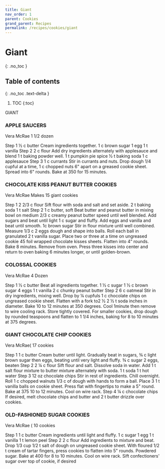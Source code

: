 ```yaml
---
title: Giant
nav_order: 1
parent: Cookies
grand_parent: Recipes
permalink: /recipes/cookies/giant
---
```


# Giant
{: .no_toc }

## Table of contents
{: .no_toc .text-delta }

1. TOC
{:toc}

GIANT

### APPLE SAUCERS
Vera McRae
1 1/2 dozen

Step 1
½ c butter				Cream ingredients together.
1 c brown sugar
1 egg
1 t vanilla
Step 2
2 c flour				Add dry ingredients alternately with applesauce and blend
1 t baking powder			well.
1 t pumpkin pie spice
½ t baking soda
1 c applesauce
Step 3
1 c currants				Stir in currants and nuts.  Drop dough 1/4 cupful at a time,
1 c chopped nuts	6" apart on a greased cookie sheet.  Spread into 6" rounds.  Bake at 350 for 15 minutes.

### CHOCOLATE KISS PEANUT BUTTER COOKIES
Vera McRae
 Makes 15 giant cookies

 Step 1
2 2/3 c flour				Sift flour with soda and salt and set aside.
2 t baking soda
1 t salt
Step 2
1 c butter, soft				Beat butter and peanut butter in mixing bowl on medium
2/3 c creamy peanut butter		speed until well blended.  Add sugars and beat until light
1 c sugar				and fluffy.  Add eggs and vanilla and beat until smooth.
1c brown sugar			Stir in flour mixture until well combined. Measure 1/3 c
2 eggs 					dough and shape into balls.  Roll each ball in granulated
2 t vanilla 	sugar.  Place two or three at a time on ungreased cookie
45 foil wrapped chocolate kisses	sheets.  Flatten into 4” rounds.  Bake 8 minutes.  Remove from oven. Press three kisses into center and return to oven
baking 6 minutes longer, or until golden-brown.

### COLOSSAL COOKIES
Vera McRae
4 Dozen

Step 1
½ c butter				 Beat all ingredients together.
1 ½ c sugar
1 ½ c brown sugar
4 eggs
1 t vanilla
2 c chunky peanut butter
Step 2
6 c oatmeal				 Stir in dry ingredients, mixing well.  Drop by ¼ cupfuls
1 c chocolate chips			on ungreased cookie sheet.  Flatten with a fork to2 ½
2 ½ t soda	inches in diameter.  Bake 10 to 12 minutes at 350 degrees.  Cool 1minute then remove to wire cooling rack.  Store
tightly covered.  For smaller cookies, drop dough by rounded teaspoons and flatten to 1 1/4 inches, baking for 8 to 10 minutes at 375 degrees.

### GIANT CHOCOLATE CHIP COOKIES
Vera McRae(
17 cookies

Step 1
1 c butter				Cream butter until light.  Gradually beat in sugars,
¾ c light brown sugar			then eggs, beating until very light and fluffy.
¾ c sugar
2 eggs, beaten
Step 2
2 ¼ c flour				Sift flour and salt.  Dissolve soda in water.  Add
1 t salt					flour mixture to butter mixture alternately with soda.
1 t soda
1 t hot water
Step 3
12 oz chocolate chips			Stir in rest of ingredients.  Chill overnight.  Roll
1 c chopped walnuts			1/3 c of dough with hands to form a ball.  Place 3
1 t vanilla				balls on cookie sheet.  Press flat with fingertips to
make a 5" round.  Bake at 375 10 to 12 minutes.  Cool
on wire rack.
Step 4
¼ c chocolate chips			If desired, melt chocolate chips and butter and
2 t butter				drizzle over cookies.

### OLD-FASHIONED SUGAR COOKIES
Vera McRae (
10 cookies

Step 1
1 c butter				Cream ingredients until light and fluffy.
1 c sugar
1 egg
1 t vanilla
1 t lemon peel
Step 2
2 c flour				Add ingredients to mixture and beat.  Drop 1/3 cup
1/2 t salt				of dough on ungreased cookie sheet.  With floured
1/2 t cream of tartar			fingers, press cookies to flatten into 5" rounds. Powdered sugar. Bake at 400 for 8 to 10 minutes.  Cool on wire rack. Sift confectioners' sugar over top of cookie, if desired
